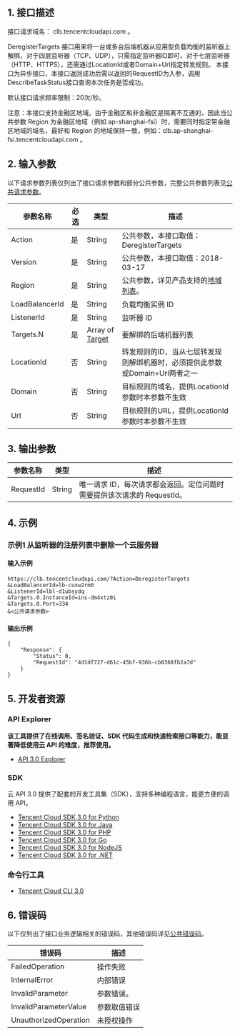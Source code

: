 ## 1. 接口描述

接口请求域名： clb.tencentcloudapi.com 。

DeregisterTargets 接口用来将一台或多台后端机器从应用型负载均衡的监听器上解绑，对于四层监听器（TCP、UDP），只需指定监听器ID即可，对于七层监听器（HTTP、HTTPS），还需通过LocationId或者Domain+Url指定转发规则。
本接口为异步接口，本接口返回成功后需以返回的RequestID为入参，调用DescribeTaskStatus接口查询本次任务是否成功。

默认接口请求频率限制：20次/秒。

注意：本接口支持金融区地域。由于金融区和非金融区是隔离不互通的，因此当公共参数 Region 为金融区地域（例如 ap-shanghai-fsi）时，需要同时指定带金融区地域的域名，最好和 Region 的地域保持一致，例如：clb.ap-shanghai-fsi.tencentcloudapi.com 。



## 2. 输入参数

以下请求参数列表仅列出了接口请求参数和部分公共参数，完整公共参数列表见[公共请求参数](https://cloud.tencent.com/document/api/214/30670)。

| 参数名称 | 必选 | 类型 | 描述 |
|---------|---------|---------|---------|
| Action | 是 | String | 公共参数，本接口取值：DeregisterTargets |
| Version | 是 | String | 公共参数，本接口取值：2018-03-17 |
| Region | 是 | String | 公共参数，详见产品支持的[地域列表](https://cloud.tencent.comhttps://cloud.tencent.com/document/api/214/30670#.E5.9C.B0.E5.9F.9F.E5.88.97.E8.A1.A8)。 |
| LoadBalancerId | 是 | String | 负载均衡实例 ID |
| ListenerId | 是 | String | 监听器 ID |
| Targets.N | 是 | Array of [Target](https://cloud.tencent.com/document/api/214/30694#Target) | 要解绑的后端机器列表 |
| LocationId | 否 | String | 转发规则的ID，当从七层转发规则解绑机器时，必须提供此参数或Domain+Url两者之一 |
| Domain | 否 | String | 目标规则的域名，提供LocationId参数时本参数不生效 |
| Url | 否 | String | 目标规则的URL，提供LocationId参数时本参数不生效 |

## 3. 输出参数

| 参数名称 | 类型 | 描述 |
|---------|---------|---------|
| RequestId | String | 唯一请求 ID，每次请求都会返回。定位问题时需要提供该次请求的 RequestId。|

## 4. 示例

### 示例1 从监听器的注册列表中删除一个云服务器

#### 输入示例

```
https://clb.tencentcloudapi.com/?Action=DeregisterTargets
&LoadBalancerId=lb-cuxw2rm0
&ListenerId=lbl-d1ubsydq
&Targets.0.InstanceId=ins-dm4xtz0i
&Targets.0.Port=334
&<公共请求参数>
```

#### 输出示例

```
{
    "Response": {
        "Status": 0,
        "RequestId": "4d1df727-d61c-45bf-936b-cb0368fb2a7d"
    }
}
```


## 5. 开发者资源

### API Explorer

**该工具提供了在线调用、签名验证、SDK 代码生成和快速检索接口等能力，能显著降低使用云 API 的难度，推荐使用。**

* [API 3.0 Explorer](https://console.cloud.tencent.com/api/explorer?Product=clb&Version=2018-03-17&Action=DeregisterTargets)

### SDK

云 API 3.0 提供了配套的开发工具集（SDK），支持多种编程语言，能更方便的调用 API。

* [Tencent Cloud SDK 3.0 for Python](https://github.com/TencentCloud/tencentcloud-sdk-python)
* [Tencent Cloud SDK 3.0 for Java](https://github.com/TencentCloud/tencentcloud-sdk-java)
* [Tencent Cloud SDK 3.0 for PHP](https://github.com/TencentCloud/tencentcloud-sdk-php)
* [Tencent Cloud SDK 3.0 for Go](https://github.com/TencentCloud/tencentcloud-sdk-go)
* [Tencent Cloud SDK 3.0 for NodeJS](https://github.com/TencentCloud/tencentcloud-sdk-nodejs)
* [Tencent Cloud SDK 3.0 for .NET](https://github.com/TencentCloud/tencentcloud-sdk-dotnet)

### 命令行工具

* [Tencent Cloud CLI 3.0](https://intl.cloud.tencent.com/document/product/1013/33463)

## 6. 错误码

以下仅列出了接口业务逻辑相关的错误码，其他错误码详见[公共错误码](https://cloud.tencent.com/document/api/214/30673#.E5.85.AC.E5.85.B1.E9.94.99.E8.AF.AF.E7.A0.81)。

| 错误码 | 描述 |
|---------|---------|
| FailedOperation | 操作失败 |
| InternalError | 内部错误 |
| InvalidParameter | 参数错误。 |
| InvalidParameterValue | 参数取值错误 |
| UnauthorizedOperation | 未授权操作 |
